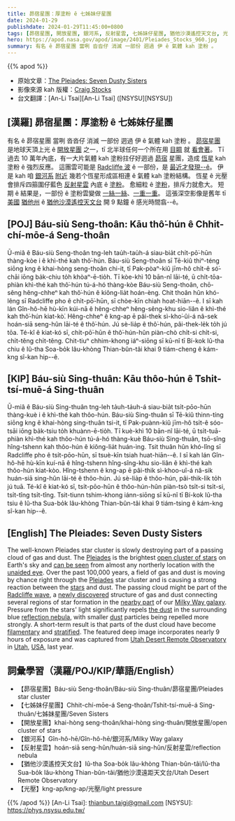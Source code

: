 ```yaml
---
title: 昴宿星團：厚塗粉 ê 七姊妹仔星團
date: 2024-01-29
publishdate: 2024-01-29T11:45:00+0800
tags: [昴宿星團, 開放星團, 銀河系, 反射星雲, 七姊妹仔星團, 猶他沙漠遙控天文台, 光壓]
hero: https://apod.nasa.gov/apod/image/2401/Pleiades_Stocks_960.jpg
summary: 有名 ê 昴宿星團 當咧 沓沓仔 消滅 一部份 迵過 伊 ê 氣體 kah 塗粉 。
---
```


{{% apod %}}

- 原始文章：[The Pleiades: Seven Dusty Sisters](https://apod.nasa.gov/apod/ap240129.html)
- 影像來源 kah 版權：[Craig Stocks](https://www.craigstocksarts.com/resume.html)
- 台文翻譯：[An-Li Tsai][An-Li Tsai] ([NSYSU][NSYSU])

## [漢羅] 昴宿星團：厚塗粉 ê 七姊妹仔星團
有名 ê 昴宿星團 當咧 沓沓仔 消滅 一部份 迵過 伊 ê 氣體 kah 塗粉 。
[昴宿星團][Pleiades 1] 是地球天頂上光 ê [開放星團][open cluster of stars] 之一，tī 北半球任何一个所在用 [目睭][unaided eye] 就 [看會著][can be seen]。
Tī 過去 10 萬年內底，有一大片氣體 kah 塗粉拄仔好迵過 [昴宿][Pleiades 2] 星團，造成 [恆星][stars] kah 塗粉 ê 強烈反應。
這團雲可能是 [Radcliffe 波][Radcliffe wave] ê 一部份，是 [最近才發現--ê][newly discovered]。
伊是 kah 咱 [銀河系][Milky Way galaxy] [附近][nearby part] 幾若个恆星形成區相連 ê 氣體 kah 塗粉結構。
恆星 ê 光壓會排斥四箍圍仔藍色 [反射星雲][reflection nebula] 內底 ê [塗粉][the dust]。
愈細粒 ê [塗粉][dust]，排斥力就愈大。
短期 ê 結果是，一部份 ê 塗粉雲變做 [一絲一絲][filamentary]、[一重一重][stratified]。
這張深空影像是舊年 tī [美國][USA] [猶他州][Utah] ê [猶他沙漠遙控天文台][Utah Desert Remote Observatory] 開 9 點鐘 ê 感光時間翕--ê。

## [POJ] Báu-siù Seng-thoân: Kāu thô͘-hún ê Chhit-chí-mōe-á Seng-thoân
Ū-miâ ê Báu-siù Seng-thoân tng-leh tau̍h-tau̍h-á siau-bia̍t chi̍t-pō͘-hūn thàng-kòe i ê khì-thé kah thô͘-hún.
Báu-siù Seng-thoân sī Tē-kiû thiⁿ-téng siōng kng ê khai-hòng seng-thoân chi-it, tī Pak-pòaⁿ-kiû jīm-hô chi̍t-ê só͘-chāi iōng ba̍k-chiu to̍h khòaⁿ-ē-tio̍h.
Tī kòe-khì 10 bān-nî lāi-té, ū chi̍t-tōa-phiàn khì-thé kah thô͘-hún tú-á-hó thàng-kòe Báu-siù Seng-thoân, chō-sêng hêng-chheⁿ kah thô͘-hún ê kiông-lia̍t hoán-èng.
Chit thoân hûn khó-lêng sī Radcliffe pho ê chi̍t-pō͘-hūn, sī chòe-kīn chiah hoat-hiān--ê.
I sī kah lán Gîn-hô-hē hù-kīn kúi-nā ê hêng-chheⁿ hêng-sêng-khu sio-liân ê khì-thé kah thô͘-hún kiat-kò͘.
Hêng-chheⁿ ê kng-ap ē pâi-thek sì-kho͘-ûi-á nâ-sek hoán-siā seng-hûn lāi-té ê thô͘-hún.
Jú sè-lia̍p ê thô͘-hún, pâi-thek-le̍k to̍h jú tōa.
Té-kî ê kiat-kó sī, chi̍t-pō͘-hūn ê thô͘-hún-hûn piàn-chò chi̍t-si chi̍t-si, chi̍t-têng chi̍t-têng.
Chit-tiuⁿ chhim-khong iáⁿ-siōng sī kū-nî tī Bí-kok Iû-tha chiu ê Iû-tha Soa-bo̍k Iâu-khòng Thian-bûn-tâi khai 9 tiám-cheng ê kám-kng sî-kan hip--ê.

## [KIP] Báu-siù Sing-thuân: Kāu thôo-hún ê Tshit-tsí-muē-á Sing-thuân
Ū-miâ ê Báu-siù Sing-thuân tng-leh ta̍uh-ta̍uh-á siau-bia̍t tsi̍t-pōo-hūn thàng-kuè i ê khì-thé kah thôo-hún.
Báu-siù Sing-thuân sī Tē-kiû thinn-tíng siōng kng ê khai-hòng sing-thuân tsi-it, tī Pak-puànn-kiû jīm-hô tsi̍t-ê sóo-tsāi iōng ba̍k-tsiu to̍h khuànn-ē-tio̍h.
Tī kuè-khì 10 bān-nî lāi-té, ū tsi̍t-tuā-phiàn khì-thé kah thôo-hún tú-á-hó thàng-kuè Báu-siù Sing-thuân, tsō-sîng hîng-tshenn kah thôo-hún ê kiông-lia̍t huán-ìng.
Tsit thuân hûn khó-lîng sī Radcliffe pho ê tsi̍t-pōo-hūn, sī tsuè-kīn tsiah huat-hiān--ê.
I sī kah lán Gîn-hô-hē hù-kīn kuí-nā ê hîng-tshenn hîng-sîng-khu sio-liân ê khì-thé kah thôo-hún kiat-kòo.
Hîng-tshenn ê kng-ap ē pâi-thik sì-khoo-uî-á nâ-sik huán-siā sing-hûn lāi-té ê thôo-hún.
Jú sè-lia̍p ê thôo-hún, pâi-thik-li̍k to̍h jú tuā.
Té-kî ê kiat-kó sī, tsi̍t-pōo-hūn ê thôo-hún-hûn piàn-tsò tsi̍t-si tsi̍t-si, tsi̍t-tîng tsi̍t-tîng.
Tsit-tiunn tshim-khong iánn-siōng sī kū-nî tī Bí-kok Iû-tha tsiu ê Iû-tha Sua-bo̍k Iâu-khòng Thian-bûn-tâi khai 9 tiám-tsing ê kám-kng sî-kan hip--ê.

## [English] The Pleiades: Seven Dusty Sisters
The well-known Pleiades star cluster is slowly destroying part of a passing cloud of gas and dust.
The [Pleiades][Pleiades 1] is the brightest [open cluster of stars][open cluster of stars] on Earth's sky and [can be seen][can be seen] from almost any northerly location with the [unaided eye][unaided eye].
Over the past 100,000 years, a field of gas and dust is moving by chance right through the [Pleiades][Pleiades 2] star cluster and is causing a strong reaction between the [stars][stars] and dust.
The passing cloud might be part of the [Radcliffe wave][Radcliffe wave], a [newly discovered][newly discovered] structure of gas and dust connecting several regions of star formation in the [nearby part][nearby part] of our [Milky Way galaxy][Milky Way galaxy].
Pressure from the stars' light significantly repels [the dust][the dust] in the surrounding blue [reflection nebula][reflection nebula], with smaller [dust][dust] particles being repelled more strongly.
A short-term result is that parts of the dust cloud have become [filamentary][filamentary] and [stratified][stratified].
The featured deep image incorporates nearly 9 hours of exposure and was captured from [Utah Desert Remote Observatory][Utah Desert Remote Observatory] in [Utah][Utah], [USA][USA], last year.

## 詞彙學習（漢羅/POJ/KIP/華語/English）
- 【昴宿星團】Báu-siù Seng-thoân/Báu-siù Sing-thuân/昴宿星團/Pleiades star cluster
- 【七姊妹仔星團】Chhit-chí-mōe-á Seng-thoân/Tshit-tsí-muē-á Sing-thuân/七姊妹星團/Seven Sisters
- 【開放星團】khai-hòng seng-thoân/khai-hòng sing-thuân/開放星團/open cluster of stars
- 【銀河系】Gîn-hô-hē/Gîn-hô-hē/銀河系/Milky Way galaxy
- 【反射星雲】hoán-siā seng-hûn/huán-siā sing-hûn/反射星雲/reflection nebula
- 【猶他沙漠遙控天文台】Iû-tha Soa-bo̍k Iâu-khòng Thian-bûn-tâi/Iû-tha Sua-bo̍k Iâu-khòng Thian-bûn-tâi/猶他沙漠遠距天文台/Utah Desert Remote Observatory
- 【光壓】kng-ap/kng-ap/光壓/light pressure

{{% /apod %}}
[An-Li Tsai]: thianbun.taigi@gmail.com
[NSYSU]: https://phys.nsysu.edu.tw/

[copyright]: https://apod.nasa.gov/apod/fap/lib/about_apod.html#srapply
[License]: https://creativecommons.org/licenses/by/3.0/

[Pleiades 1]:https://en.wikipedia.org/wiki/Pleiades
[open cluster of stars]:https://apod.nasa.gov/apod/open_clusters.html
[can be seen]:https://apod.nasa.gov/apod/ap130212.html
[unaided eye]:http://www.youtube.com/watch?v=cFVbLnXWn6A
[Pleiades 2]:https://apod.nasa.gov/apod/ap131122.html
[stars]:https://science.nasa.gov/astrophysics/focus-areas/how-do-stars-form-and-evolve
[Radcliffe wave]:https://en.wikipedia.org/wiki/Radcliffe_wave
[newly discovered]:https://youtu.be/VJLl0gaMlGE
[nearby part]:http://www.atlasoftheuniverse.com/5000lys.html
[Milky Way galaxy]:https://science.nasa.gov/resource/the-milky-way-galaxy/
[the dust]:https://apod.nasa.gov/apod/ap140225.html
[reflection nebula]:https://apod.nasa.gov/apod/reflection_nebulae.html
[dust]:https://apod.nasa.gov/apod/ap030706.html
[filamentary]:https://apod.nasa.gov/apod/ap120215.html
[stratified]:https://media.tenor.com/wkbFi2XVi08AAAAC/cat-stack-cat-tower.gif
[Utah Desert Remote Observatory]:https://utahdesertremote.com/udro-apod-images/
[Utah]:https://en.wikipedia.org/wiki/Utah
[USA]:https://en.wikipedia.org/wiki/United_States
